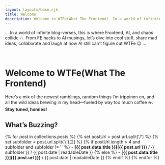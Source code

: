 ```yaml
---
layout: layouts/base.njk
title: Welcome
description: Welcome to WTFe(What The Frontend). In a world of infinite blog-verses, this is where frontend, AI, and chaos collide.
---
```


... In a world of infinite blog-verses, this is where Frontend, AI, and chaos collide 💥. From FE hacks to AI musings, let’s dive into cool stuff, share mad ideas, collaborate and laugh at how AI still can't figure out WTFe 😉 ...

<br />

# Welcome to WTFe(What The Frontend)
Here’s a mix of the newest ramblings, random things I’m trippinnn on, and all the wild ideas brewing in my head—fueled by way too much coffee ☕️. **Stay tuned, homies!**

## What’s Buzzing?

{% for post in collections.posts %}
    {% set postUrl = post.url.split('/') %}
    {% set subfolder = post.url.split('/')[2] %}
        {% if postUrl.length > 4 and subfolder and subfolder != '' %}
            - **[{{ post.data.title }}]({{ post.url }})** / {{ subfolder }} / {{ post.date | readableDate }}
        {% else %}
            - **[{{ post.data.title }}]({{ post.url }})** / {{ post.date | readableDate }}
        {% endif %}
{% endfor %}
